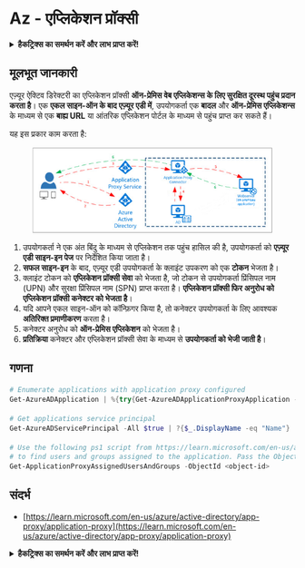 # Az - एप्लिकेशन प्रॉक्सी

<details>

<summary><strong>हैकट्रिक्स का समर्थन करें और लाभ प्राप्त करें!</strong></summary>

* यदि आप अपनी कंपनी को **हैकट्रिक्स में विज्ञापित करना चाहते हैं** या यदि आप **PEASS के नवीनतम संस्करण देखना चाहते हैं या HackTricks को पीडीएफ में डाउनलोड करना चाहते हैं** तो [**सदस्यता योजनाएं**](https://github.com/sponsors/carlospolop) देखें!
* [**आधिकारिक PEASS और HackTricks स्वैग**](https://peass.creator-spring.com) प्राप्त करें
* [**The PEASS Family**](https://opensea.io/collection/the-peass-family) की खोज करें, हमारा संग्रह अनन्य [**NFTs**](https://opensea.io/collection/the-peass-family)
* **शामिल हों** 💬 [**डिस्कॉर्ड समूह**](https://discord.gg/hRep4RUj7f) या [**टेलीग्राम समूह**](https://t.me/peass) या **फॉलो** करें मुझे **ट्विटर** 🐦 [**@carlospolopm**](https://twitter.com/carlospolopm)**.**
* **हैकिंग ट्रिक्स साझा करें** [**HackTricks**](https://github.com/carlospolop/hacktricks) और [**HackTricks Cloud**](https://github.com/carlospolop/hacktricks-cloud) github repos में PR जमा करके।

</details>

## मूलभूत जानकारी

एज़्यूर ऐक्टिव डिरेक्टरी का एप्लिकेशन प्रॉक्सी **ऑन-प्रेमिस वेब एप्लिकेशन्स के लिए सुरक्षित दूरस्थ पहुंच प्रदान करता है**। एक **एकल साइन-ऑन के बाद एज़्यूर एडी में**, उपयोगकर्ता एक **बादल** और **ऑन-प्रेमिस एप्लिकेशन्स** के माध्यम से एक **बाह्य URL** या आंतरिक एप्लिकेशन पोर्टल के माध्यम से पहुंच प्राप्त कर सकते हैं।

यह इस प्रकार काम करता है:

<figure><img src="../../../.gitbook/assets/image (86).png" alt=""><figcaption></figcaption></figure>

1. उपयोगकर्ता ने एक अंत बिंदु के माध्यम से एप्लिकेशन तक पहुंच हासिल की है, उपयोगकर्ता को **एज़्यूर एडी साइन-इन पेज** पर निर्देशित किया जाता है।
2. **सफल साइन-इन** के बाद, एज़्यूर एडी उपयोगकर्ता के क्लाइंट उपकरण को एक **टोकन** भेजता है।
3. क्लाइंट टोकन को **एप्लिकेशन प्रॉक्सी सेवा** को भेजता है, जो टोकन से उपयोगकर्ता प्रिंसिपल नाम (UPN) और सुरक्षा प्रिंसिपल नाम (SPN) प्राप्त करता है। **एप्लिकेशन प्रॉक्सी फिर अनुरोध को एप्लिकेशन प्रॉक्सी कनेक्टर को भेजता है**।
4. यदि आपने एकल साइन-ऑन को कॉन्फ़िगर किया है, तो कनेक्टर उपयोगकर्ता के लिए आवश्यक **अतिरिक्त प्रमाणीकरण** करता है।
5. कनेक्टर अनुरोध को **ऑन-प्रेमिस एप्लिकेशन** को भेजता है।
6. **प्रतिक्रिया** कनेक्टर और एप्लिकेशन प्रॉक्सी सेवा के माध्यम से **उपयोगकर्ता को भेजी जाती है**।

## गणना
```powershell
# Enumerate applications with application proxy configured
Get-AzureADApplication | %{try{Get-AzureADApplicationProxyApplication -ObjectId $_.ObjectID;$_.DisplayName;$_.ObjectID}catch{}}

# Get applications service principal
Get-AzureADServicePrincipal -All $true | ?{$_.DisplayName -eq "Name"}

# Use the following ps1 script from https://learn.microsoft.com/en-us/azure/active-directory/app-proxy/scripts/powershell-display-users-group-of-app
# to find users and groups assigned to the application. Pass the ObjectID of the Service Principal to it
Get-ApplicationProxyAssignedUsersAndGroups -ObjectId <object-id>
```
## संदर्भ

* [https://learn.microsoft.com/en-us/azure/active-directory/app-proxy/application-proxy](https://learn.microsoft.com/en-us/azure/active-directory/app-proxy/application-proxy)

<details>

<summary><strong>हैकट्रिक्स का समर्थन करें और लाभ प्राप्त करें!</strong></summary>

* यदि आप अपनी **कंपनी को हैकट्रिक्स में विज्ञापित करना चाहते हैं** या यदि आप **PEASS के नवीनतम संस्करण देखना चाहते हैं या HackTricks को पीडीएफ में डाउनलोड करना चाहते हैं** तो [**सदस्यता योजनाएं**](https://github.com/sponsors/carlospolop) देखें!
* [**आधिकारिक PEASS और HackTricks स्वैग**](https://peass.creator-spring.com) प्राप्त करें
* [**The PEASS Family**](https://opensea.io/collection/the-peass-family) की खोज करें, हमारा संग्रह अनन्य [**NFTs**](https://opensea.io/collection/the-peass-family)
* **💬 [**Discord समूह**](https://discord.gg/hRep4RUj7f) या [**टेलीग्राम समूह**](https://t.me/peass) में शामिल हों या मुझे **ट्विटर** 🐦 [**@carlospolopm**](https://twitter.com/carlospolopm)** का** **अनुसरण** करें।**
* **अपने हैकिंग ट्रिक्स को** [**HackTricks**](https://github.com/carlospolop/hacktricks) और [**HackTricks Cloud**](https://github.com/carlospolop/hacktricks-cloud) गिटहब रेपो में पीआर जमा करके अपना योगदान दें।

</details>
